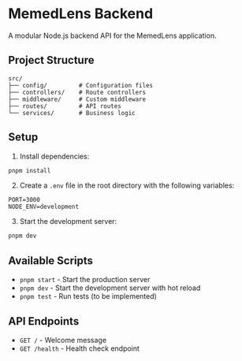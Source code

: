 # MemedLens Backend

A modular Node.js backend API for the MemedLens application.

## Project Structure

```
src/
├── config/         # Configuration files
├── controllers/    # Route controllers
├── middleware/     # Custom middleware
├── routes/         # API routes
└── services/       # Business logic
```

## Setup

1. Install dependencies:
```bash
pnpm install
```

2. Create a `.env` file in the root directory with the following variables:
```
PORT=3000
NODE_ENV=development
```

3. Start the development server:
```bash
pnpm dev
```

## Available Scripts

- `pnpm start` - Start the production server
- `pnpm dev` - Start the development server with hot reload
- `pnpm test` - Run tests (to be implemented)

## API Endpoints

- `GET /` - Welcome message
- `GET /health` - Health check endpoint 